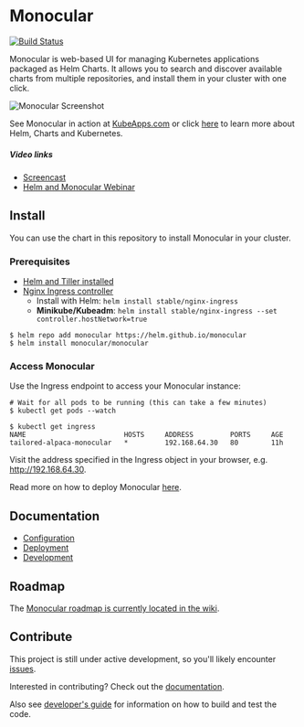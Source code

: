 # Monocular
[![Build
Status](https://travis-ci.org/helm/monocular.svg?branch=master)](https://travis-ci.org/helm/monocular)

Monocular is web-based UI for managing Kubernetes applications packaged as Helm
Charts. It allows you to search and discover available charts from multiple
repositories, and install them in your cluster with one click.

![Monocular Screenshot](docs/MonocularScreenshot.gif)

See Monocular in action at [KubeApps.com](https://kubeapps.com) or click [here](docs/about.md) to learn more about Helm, Charts and Kubernetes.

##### Video links
- [Screencast](https://www.youtube.com/watch?v=YoEbvDrI5ng)
- [Helm and Monocular Webinar](https://www.youtube.com/watch?v=u8kDkHgRbWQ)

## Install

You can use the chart in this repository to install Monocular in your cluster.

### Prerequisites
- [Helm and Tiller installed](https://github.com/kubernetes/helm/blob/master/docs/quickstart.md)
- [Nginx Ingress controller](https://kubeapps.com/charts/stable/nginx-ingress)
  - Install with Helm: `helm install stable/nginx-ingress`
  - **Minikube/Kubeadm**: `helm install stable/nginx-ingress --set controller.hostNetwork=true`


```console
$ helm repo add monocular https://helm.github.io/monocular
$ helm install monocular/monocular
```

### Access Monocular

Use the Ingress endpoint to access your Monocular instance:

```console
# Wait for all pods to be running (this can take a few minutes)
$ kubectl get pods --watch

$ kubectl get ingress
NAME                        HOSTS     ADDRESS         PORTS     AGE
tailored-alpaca-monocular   *         192.168.64.30   80        11h
```

Visit the address specified in the Ingress object in your browser, e.g. http://192.168.64.30.

Read more on how to deploy Monocular [here](chart/monocular/README.md).

## Documentation

- [Configuration](chart/monocular/README.md#configuration)
- [Deployment](chart/monocular/README.md)
- [Development](docs/development.md)

## Roadmap

The [Monocular roadmap is currently located in the wiki](https://github.com/helm/monocular/wiki/Roadmap).

## Contribute

This project is still under active development, so you'll likely encounter
[issues](https://github.com/helm/monocular/issues).

Interested in contributing? Check out the [documentation](CONTRIBUTING.md).

Also see [developer's guide](docs/development.md) for information on how to
build and test the code.
